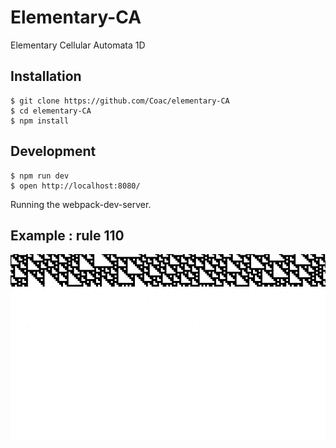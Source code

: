 # Elementary-CA
Elementary Cellular Automata 1D


## Installation
```
$ git clone https://github.com/Coac/elementary-CA
$ cd elementary-CA
$ npm install
```

## Development
```
$ npm run dev
$ open http://localhost:8080/
```
Running the webpack-dev-server.

## Example : rule 110
![rule110](docs/rule110.gif)

